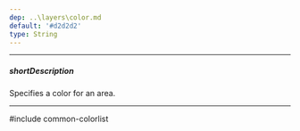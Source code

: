 ```yaml
---
dep: ..\layers\color.md
default: '#d2d2d2'
type: String
---
```

---
##### shortDescription
Specifies a color for an area.

---
#include common-colorlist